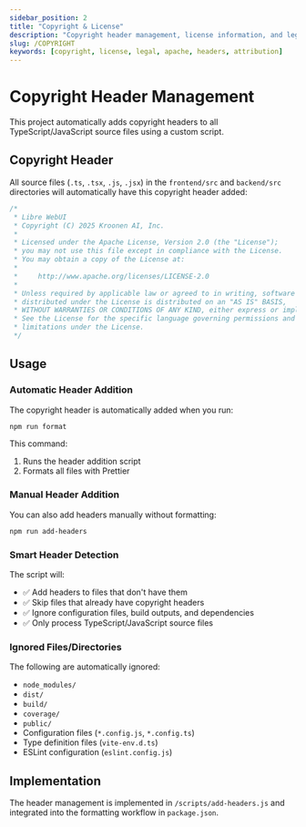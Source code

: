 ```yaml
---
sidebar_position: 2
title: "Copyright & License"
description: "Copyright header management, license information, and legal guidelines for Libre WebUI"
slug: /COPYRIGHT
keywords: [copyright, license, legal, apache, headers, attribution]
---
```


# Copyright Header Management

This project automatically adds copyright headers to all TypeScript/JavaScript source files using a custom script.

## Copyright Header

All source files (`.ts`, `.tsx`, `.js`, `.jsx`) in the `frontend/src` and `backend/src` directories will automatically have this copyright header added:

```javascript
/*
 * Libre WebUI
 * Copyright (C) 2025 Kroonen AI, Inc.
 *
 * Licensed under the Apache License, Version 2.0 (the "License");
 * you may not use this file except in compliance with the License.
 * You may obtain a copy of the License at:
 *
 *     http://www.apache.org/licenses/LICENSE-2.0
 *
 * Unless required by applicable law or agreed to in writing, software
 * distributed under the License is distributed on an "AS IS" BASIS,
 * WITHOUT WARRANTIES OR CONDITIONS OF ANY KIND, either express or implied.
 * See the License for the specific language governing permissions and
 * limitations under the License.
 */
```

## Usage

### Automatic Header Addition

The copyright header is automatically added when you run:

```bash
npm run format
```

This command:
1. Runs the header addition script
2. Formats all files with Prettier

### Manual Header Addition

You can also add headers manually without formatting:

```bash
npm run add-headers
```

### Smart Header Detection

The script will:
- ✅ Add headers to files that don't have them
- ✅ Skip files that already have copyright headers
- ✅ Ignore configuration files, build outputs, and dependencies
- ✅ Only process TypeScript/JavaScript source files

### Ignored Files/Directories

The following are automatically ignored:
- `node_modules/`
- `dist/`
- `build/`
- `coverage/`
- `public/`
- Configuration files (`*.config.js`, `*.config.ts`)
- Type definition files (`vite-env.d.ts`)
- ESLint configuration (`eslint.config.js`)

## Implementation

The header management is implemented in `/scripts/add-headers.js` and integrated into the formatting workflow in `package.json`.
